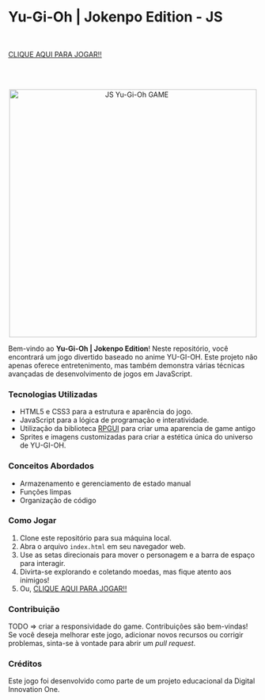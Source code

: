 # Yu-Gi-Oh | Jokenpo Edition - JS

<br/>

   [CLIQUE AQUI PARA JOGAR!!](https://jonathansartorib.github.io/Yu-Gi-Oh-Jokenpo-Edition-JS/)

<br/>
<br/>

<p align="center">
  <img src="https://github.com/jonathansartorib/Yu-Gi-Oh-Jokenpo-Edition-JS/blob/main/src/assets/icons/screenShot.png" width="500px" alt="JS Yu-Gi-Oh GAME">
</p>

Bem-vindo ao **Yu-Gi-Oh | Jokenpo Edition**! Neste repositório, você encontrará um jogo divertido baseado no anime YU-GI-OH. Este projeto não apenas oferece entretenimento, mas também demonstra várias técnicas avançadas de desenvolvimento de jogos em JavaScript.

### Tecnologias Utilizadas

- HTML5 e CSS3 para a estrutura e aparência do jogo.
- JavaScript para a lógica de programação e interatividade.
- Utilização da biblioteca [RPGUI](https://github.com/RonenNess/RPGUI) para criar uma aparencia de game antigo
- Sprites e imagens customizadas para criar a estética única do universo de YU-GI-OH.

### Conceitos Abordados

- Armazenamento e gerenciamento de estado manual
- Funções limpas
- Organização de código

### Como Jogar

1. Clone este repositório para sua máquina local.
2. Abra o arquivo `index.html` em seu navegador web.
3. Use as setas direcionais para mover o personagem e a barra de espaço para interagir.
4. Divirta-se explorando e coletando moedas, mas fique atento aos inimigos!
5. Ou, [CLIQUE AQUI PARA JOGAR!!](https://jonathansartorib.github.io/Yu-Gi-Oh-Jokenpo-Edition-JS/)

### Contribuição

TODO => criar a responsividade do game.
Contribuições são bem-vindas! Se você deseja melhorar este jogo, adicionar novos recursos ou corrigir problemas, sinta-se à vontade para abrir um _pull request_.

### Créditos

Este jogo foi desenvolvido como parte de um projeto educacional da Digital Innovation One.


